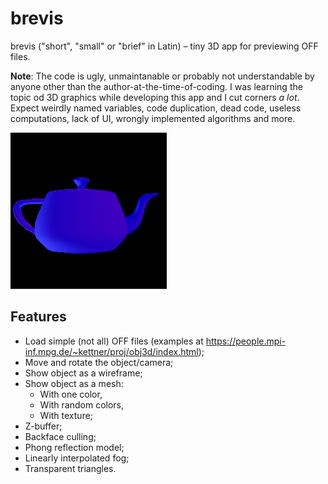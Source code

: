 # brevis

brevis ("short", "small" or "brief" in Latin) – tiny 3D app for previewing OFF files.

**Note**: The code is ugly, unmaintanable or probably not understandable by anyone other than the author-at-the-time-of-coding.
I was learning the topic od 3D graphics while developing this app and I cut corners _a lot_.
Expect weirdly named variables, code duplication, dead code, useless computations, lack of UI, wrongly implemented algorithms and more.

![Example: render of a teapot](example.png)

## Features

* Load simple (not all) OFF files (examples at https://people.mpi-inf.mpg.de/~kettner/proj/obj3d/index.html);
* Move and rotate the object/camera;
* Show object as a wireframe;
* Show object as a mesh:
    - With one color,
    - With random colors,
    - With texture;
* Z-buffer;
* Backface culling;
* Phong reflection model;
* Linearly interpolated fog;
* Transparent triangles.
